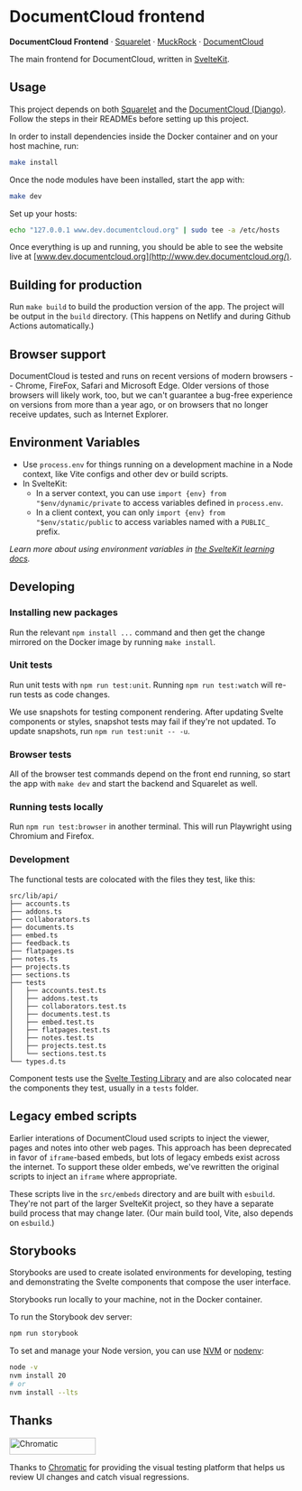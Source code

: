 # DocumentCloud frontend

**DocumentCloud Frontend** &middot; [Squarelet][squarelet] &middot; [MuckRock][muckrock] &middot; [DocumentCloud][documentcloud]

The main frontend for DocumentCloud, written in [SvelteKit](https://kit.svelte.dev/).

## Usage

This project depends on both [Squarelet](https://github.com/muckrock/squarelet) and the [DocumentCloud (Django)](https://github.com/muckrock/documentcloud). Follow the steps in their READMEs before setting up this project.

In order to install dependencies inside the Docker container and on your host machine, run:

```bash
make install
```

Once the node modules have been installed, start the app with:

```bash
make dev
```

Set up your hosts:

```bash
echo "127.0.0.1 www.dev.documentcloud.org" | sudo tee -a /etc/hosts
```

Once everything is up and running, you should be able to see the website live at [www.dev.documentcloud.org](http://www.dev.documentcloud.org/).

## Building for production

Run `make build` to build the production version of the app. The project will be output in the `build` directory. (This happens on Netlify and during Github Actions automatically.)

## Browser support

DocumentCloud is tested and runs on recent versions of modern browsers -- Chrome, FireFox, Safari and Microsoft Edge. Older versions of those browsers will likely work, too, but we can't guarantee a bug-free experience on versions from more than a year ago, or on browsers that no longer receive updates, such as Internet Explorer.

## Environment Variables

- Use `process.env` for things running on a development machine in a Node context, like Vite configs and other dev or build scripts.
- In SvelteKit:
  - In a server context, you can use `import {env} from "$env/dynamic/private` to access variables defined in `process.env`.
  - In a client context, you can only `import {env} from "$env/static/public` to access variables named with a `PUBLIC_` prefix.

_Learn more about using environment variables in [the SvelteKit learning docs](https://learn.svelte.dev/tutorial/env-static-private)._

## Developing

### Installing new packages

Run the relevant `npm install ...` command and then get the change mirrored on the Docker image by running `make install`.

[muckrock]: https://github.com/MuckRock/muckrock
[documentcloud]: https://github.com/MuckRock/documentcloud
[squarelet]: https://github.com/muckrock/squarelet

### Unit tests

Run unit tests with `npm run test:unit`. Running `npm run test:watch` will re-run tests as code changes.

We use snapshots for testing component rendering. After updating Svelte components or styles, snapshot tests may fail if they're not updated. To update snapshots, run `npm run test:unit -- -u`.

### Browser tests

All of the browser test commands depend on the front end running, so start the app with `make dev` and start the backend and Squarelet as well.

### Running tests locally

Run `npm run test:browser` in another terminal. This will run Playwright using Chromium and Firefox.

### Development

The functional tests are colocated with the files they test, like this:

```
src/lib/api/
├── accounts.ts
├── addons.ts
├── collaborators.ts
├── documents.ts
├── embed.ts
├── feedback.ts
├── flatpages.ts
├── notes.ts
├── projects.ts
├── sections.ts
├── tests
│   ├── accounts.test.ts
│   ├── addons.test.ts
│   ├── collaborators.test.ts
│   ├── documents.test.ts
│   ├── embed.test.ts
│   ├── flatpages.test.ts
│   ├── notes.test.ts
│   ├── projects.test.ts
│   └── sections.test.ts
└── types.d.ts
```

Component tests use the [Svelte Testing Library](https://testing-library.com/docs/svelte-testing-library/intro/) and are also colocated near the components they test, usually in a `tests` folder.

## Legacy embed scripts

Earlier interations of DocumentCloud used scripts to inject the viewer, pages and notes into other web pages. This approach has been deprecated in favor of `iframe`-based embeds, but lots of legacy embeds exist across the internet. To support these older embeds, we've rewritten the original scripts to inject an `iframe` where appropriate.

These scripts live in the `src/embeds` directory and are built with `esbuild`. They're not part of the larger SvelteKit project, so they have a separate build process that may change later. (Our main build tool, Vite, also depends on `esbuild`.)

## Storybooks

Storybooks are used to create isolated environments for developing, testing and demonstrating the Svelte components that compose the user interface.

Storybooks run locally to your machine, not in the Docker container.

To run the Storybook dev server:

```sh
npm run storybook
```

To set and manage your Node version, you can use [NVM](https://github.com/nvm-sh/nvm) or [nodenv](https://github.com/nodenv/nodenv):

```sh
node -v
nvm install 20
# or
nvm install --lts
```

## Thanks

<a href="https://www.chromatic.com/"><img src="https://user-images.githubusercontent.com/321738/84662277-e3db4f80-af1b-11ea-88f5-91d67a5e59f6.png" width="153" height="30" alt="Chromatic" /></a>

Thanks to [Chromatic](https://www.chromatic.com/) for providing the visual testing platform that helps us review UI changes and catch visual regressions.
